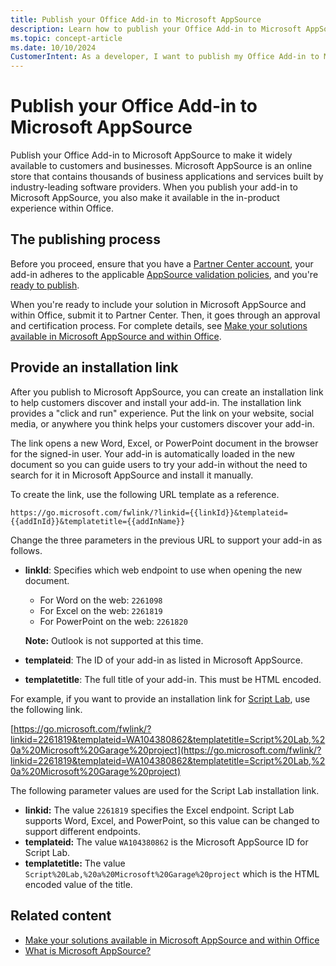 ```yaml
---
title: Publish your Office Add-in to Microsoft AppSource
description: Learn how to publish your Office Add-in to Microsoft AppSource 
ms.topic: concept-article
ms.date: 10/10/2024
CustomerIntent: As a developer, I want to publish my Office Add-in to Microsoft AppSource so that customers can deploy and use my new add-in.
---
```


# Publish your Office Add-in to Microsoft AppSource

Publish your Office Add-in to Microsoft AppSource to make it widely available to customers and businesses. Microsoft AppSource is an online store that contains thousands of business applications and services built by industry-leading software providers. When you publish your add-in to Microsoft AppSource, you also make it available in the in-product experience within Office.

## The publishing process

Before you proceed, ensure that you have a [Partner Center account](/partner-center/marketplace-offers/open-a-developer-account), your add-in adheres to the applicable [AppSource validation policies](/legal/marketplace/certification-policies), and you're [ready to publish](/partner-center/marketplace-offers/checklist).

When you're ready to include your solution in Microsoft AppSource and within Office, submit it to Partner Center. Then, it goes through an approval and certification process. For complete details, see [Make your solutions available in Microsoft AppSource and within Office](/partner-center/marketplace/submit-to-appsource-via-partner-center).

## Provide an installation link

After you publish to Microsoft AppSource, you can create an installation link to help customers discover and install your add-in. The installation link provides a "click and run" experience. Put the link on your website, social media, or anywhere you think helps your customers discover your add-in.

The link opens a new Word, Excel, or PowerPoint document in the browser for the signed-in user. Your add-in is automatically loaded in the new document so you can guide users to try your add-in without the need to search for it in Microsoft AppSource and install it manually.

To create the link, use the following URL template as a reference.

`https://go.microsoft.com/fwlink/?linkid={{linkId}}&templateid={{addInId}}&templatetitle={{addInName}}`

Change the three parameters in the previous URL to support your add-in as follows.

- **linkId**: Specifies which web endpoint to use when opening the new document.

  - For Word on the web: `2261098`
  - For Excel on the web: `2261819`
  - For PowerPoint on the web: `2261820`

  **Note:** Outlook is not supported at this time.

- **templateid**:  The ID of your add-in as listed in Microsoft AppSource.
- **templatetitle**:  The full title of your add-in. This must be HTML encoded.

For example, if you want to provide an installation link for [Script Lab](https://appsource.microsoft.com/product/office/wa104380862), use the following link.

[https://go.microsoft.com/fwlink/?linkid=2261819&templateid=WA104380862&templatetitle=Script%20Lab,%20a%20Microsoft%20Garage%20project](https://go.microsoft.com/fwlink/?linkid=2261819&templateid=WA104380862&templatetitle=Script%20Lab,%20a%20Microsoft%20Garage%20project)

The following parameter values are used for the Script Lab installation link.

- **linkid:**  The value `2261819` specifies the Excel endpoint. Script Lab supports Word, Excel, and PowerPoint, so this value can be changed to support different endpoints.
- **templateid:** The value `WA104380862` is the Microsoft AppSource ID for Script Lab.
- **templatetitle:** The value `Script%20Lab,%20a%20Microsoft%20Garage%20project` which is the HTML encoded value of the title.

## Related content

- [Make your solutions available in Microsoft AppSource and within Office](/partner-center/marketplace/submit-to-appsource-via-partner-center)
- [What is Microsoft AppSource?](/marketplace/appsource-overview)
